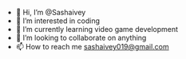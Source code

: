 - 👋 Hi, I’m @Sashaivey
- 👀 I’m interested in coding
- 🌱 I’m currently learning video game development
- 💞️ I’m looking to collaborate on anything
- 📫 How to reach me sashaivey019@gmail.com

<!---
Sashaivey/Sashaivey is a ✨ special ✨ repository because its `README.md` (this file) appears on your GitHub profile.
You can click the Preview link to take a look at your changes.
--->
